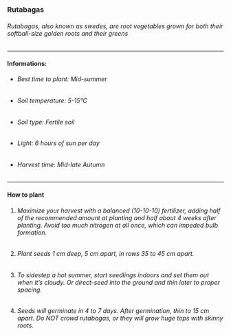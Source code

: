 ### Rutabagas

###### Rutabagas, also known as swedes, are root vegetables grown for both their softball-size golden roots and their greens

---

#### Informations:

- ###### Best time to plant: Mid-summer
- ###### Soil temperature: 5-15°C
- ###### Soil type: Fertile soil
- ###### Light: 6 hours of sun per day
- ###### Harvest time: Mid-late Autumn

---

#### How to plant

1. ###### Maximize your harvest with a balanced (10-10-10) fertilizer, adding half of the recommended amount at planting and half about 4 weeks after planting. Avoid too much nitrogen at all once, which can impeded bulb formation.
2. ###### Plant seeds 1 cm deep, 5 cm apart, in rows 35 to 45 cm apart.
3. ###### To sidestep a hot summer, start seedlings indoors and set them out when it’s cloudy. Or direct-seed into the ground and thin later to proper spacing.
4. ###### Seeds will germinate in 4 to 7 days. After germination, thin to 15 cm apart. Do NOT crowd rutabagas, or they will grow huge tops with skinny roots. 